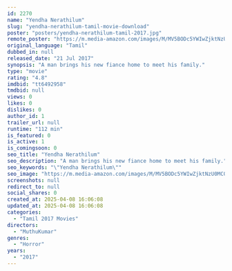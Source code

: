 ```yaml
---
id: 2270
name: "Yendha Nerathilum"
slug: "yendha-nerathilum-tamil-movie-download"
poster: "posters/yendha-nerathilum-tamil-2017.jpg"
remote_poster: "https://m.media-amazon.com/images/M/MV5BODc5YWIwZjktNzU0MC00NzczLTljMmYtMGJjYjQ5YmQ2YjdkXkEyXkFqcGdeQXVyMzE3OTM5MDk@._V1_SX300.jpg"
original_language: "Tamil"
dubbed_in: null
released_date: "21 Jul 2017"
synopsis: "A man brings his new fiance home to meet his family."
type: "movie"
rating: "4.8"
imdbid: "tt6492958"
tmdbid: null
views: 0
likes: 0
dislikes: 0
author_id: 1
trailer_url: null
runtime: "112 min"
is_featured: 0
is_active: 1
is_comingsoon: 0
seo_title: "Yendha Nerathilum"
seo_description: "A man brings his new fiance home to meet his family."
seo_keywords: "\"Yendha Nerathilum\""
seo_image: "https://m.media-amazon.com/images/M/MV5BODc5YWIwZjktNzU0MC00NzczLTljMmYtMGJjYjQ5YmQ2YjdkXkEyXkFqcGdeQXVyMzE3OTM5MDk@._V1_SX300.jpg"
screenshots: null
redirect_to: null
social_shares: 0
created_at: 2025-04-08 16:06:08
updated_at: 2025-04-08 16:06:08
categories:
  - "Tamil 2017 Movies"
directors:
  - "MuthuKumar"
genres:
  - "Horror"
years:
  - "2017"
---
```

